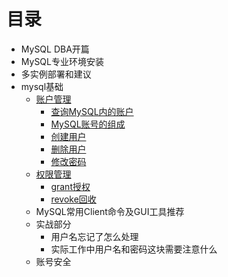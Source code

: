 # 目录

- MySQL DBA开篇
- MySQL专业环境安装
- 多实例部署和建议
- mysql基础
	- [账户管理](账户管理.md#账户管理)
		- [查询MySQL内的账户](账户管理.md#查询MySQL内的账户)
		- [MySQL账号的组成](账户管理.md#MySQL账号的组成)
		- [创建用户](账户管理.md#创建用户)
		- [删除用户](账户管理.md#删除用户)
		- [修改密码](账户管理.md#修改密码)
	- [权限管理](账户管理.md#权限管理)
		- [grant授权](账户管理.md#grant授权)
		- [revoke回收](账户管理.md#revoke回收)
	- MySQL常用Client命令及GUI工具推荐
	- 实战部分
		- 用户名忘记了怎么处理
		- 实际工作中用户名和密码这块需要注意什么
	- 账号安全